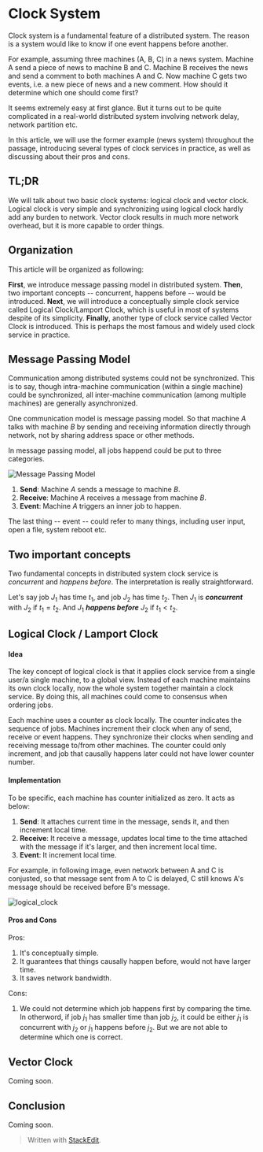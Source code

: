 # Clock System

Clock system is a fundamental feature of a distributed system. The reason is a system would like to know if one event happens before another.

For example, assuming three machines (A, B, C) in a news system. Machine A send a piece of news to machine B and C. Machine B receives the news and send a comment to both machines A and C. Now machine C gets two events, i.e. a new piece of news and a new comment. How should it determine which one should come first? 

It seems extremely easy at first glance. But it turns out to be quite complicated in a real-world distributed system involving network delay, network partition etc.

In this article, we will use the former example (news system) throughout the passage, introducing several types of clock services in practice, as well as discussing about their pros and cons.

## TL;DR

We will talk about two basic clock systems: logical clock and vector clock. Logical clock is very simple and synchronizing using logical clock hardly add any burden to network. Vector clock results in much more network overhead, but it is more capable to order things.

## Organization

This article will be organized as following:

**First**, we introduce message passing model in distributed system. **Then**, two important concepts -- concurrent, happens before -- would be introduced. **Next**, we will introduce a conceptually simple clock service called Logical Clock/Lamport Clock, which is useful in most of systems despite of its simplicity. **Finally**, another type of clock service called Vector Clock is introduced. This is perhaps the most famous and widely used clock service in practice.

## Message Passing Model

Communication among distributed systems could not be synchronized. This is to say, though intra-machine communication (within a single machine) could be synchronized, all inter-machine communication (among multiple machines) are generally asynchronized. 

One communication model is message passing model. So that machine $A$ talks with machine $B$ by sending and receiving information directly through network, not by sharing address space or other methods.

In message passing model, all jobs happend could be put to three categories.

![Message Passing Model](https://raw.githubusercontent.com/otnt/distributed-system-notes/master/clockService/img/send_receive_event.png "Massage Passing Model")

1. **Send**: Machine $A$ sends a message to machine $B$.
2. **Receive**: Machine $A$ receives a message from machine $B$.
3. **Event**: Machine $A$ triggers an inner job to happen.

The last thing -- event -- could refer to many things, including user input, open a file, system reboot etc.

## Two important concepts

Two fundamental concepts in distributed system clock service is *concurrent* and *happens before*. The interpretation is really straightforward.

Let's say job $J_1$ has time $t_1$, and job $J_2$ has time $t_2$. Then $J_1$ is ***concurrent*** with $J_2$ if $t_1=t_2$. And $J_1$ ***happens before*** $J_2$ if $t_1<t_2$.

## Logical Clock / Lamport Clock

#### Idea
The key concept of logical clock is that it applies clock service from a single user/a single machine, to a global view. Instead of each machine maintains its own clock locally, now the whole system together maintain a clock service. By doing this, all machines could come to consensus when ordering jobs.

Each machine uses a counter as clock locally. The counter indicates the sequence of jobs. Machines increment their clock when any of send, receive or event happens. They synchronize their clocks when sending and receiving message to/from other machines. The counter could only increment, and job that causally happens later could not have lower counter number.

#### Implementation

To be specific, each machine has counter initialized as zero. It acts as below:

1. **Send**: It attaches current time in the message, sends it, and then increment local time.
2. **Receive**: It receive a message, updates local time to the time attached with the message if it's larger, and then increment local time.
3. **Event**: It increment local time.

For example, in following image, even network between A and C is conjusted, so that message sent from A to C is delayed, C still knows A's message should be received before B's message.

![logical_clock](https://raw.githubusercontent.com/otnt/distributed-system-notes/master/clockService/img/logical_clock.png "Logical Clock")

#### Pros and Cons

Pros:
1. It's conceptually simple.
2. It guarantees that things causally happen before, would not have larger time.
3. It saves network bandwidth.

Cons:
1. We could not determine which job happens first by comparing the time. In otherword, if job $j_1$ has smaller time than job $j_2$, it could be either $j_1$ is concurrent with $j_2$ or $j_1$ happens before $j_2$. But we are not able to determine which one is correct.

## Vector Clock

Coming soon.

## Conclusion

Coming soon.


> Written with [StackEdit](https://stackedit.io/).
